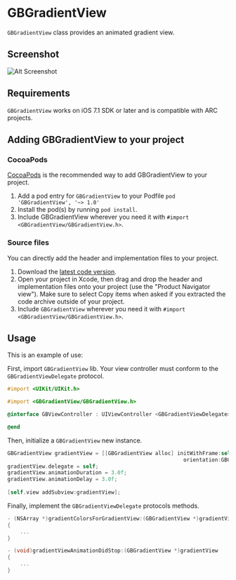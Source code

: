 GBGradientView
==============

`GBGradientView` class provides an animated gradient view.

## Screenshot

![Alt Screenshot](https://dl.dropboxusercontent.com/u/5359105/GBGradientView/GBGradientView.gif)

## Requirements

`GBGradientView` works on iOS 7.1 SDK or later and is compatible with ARC projects.

## Adding GBGradientView to your project

### CocoaPods

[CocoaPods](http://cocoapods.org) is the recommended way to add GBGradientView to your project.

1. Add a pod entry for `GBGradientView` to your Podfile `pod 'GBGradientView', '~> 1.0'`
2. Install the pod(s) by running `pod install`.
3. Include GBGradientView wherever you need it with `#import <GBGradientView/GBGradientView.h>`.

### Source files

You can directly add the header and implementation files to your project.

1. Download the [latest code version](https://github.com/gblancogarcia/GBGradientView/archive/master.zip). 
2. Open your project in Xcode, then drag and drop the header and implementation files onto your project (use the "Product Navigator view"). Make sure to select Copy items when asked if you extracted the code archive outside of your project. 
3. Include `GBGradientView` wherever you need it with `#import <GBGradientView/GBGradientView.h>`.

## Usage

This is an example of use:

First, import `GBGradientView` lib. Your view controller must conform to the `GBGradientViewDelegate` protocol.


```objective-c
#import <UIKit/UIKit.h>

#import <GBGradientView/GBGradientView.h>

@interface GBViewController : UIViewController <GBGradientViewDelegate>

@end
```

Then, initialize a `GBGradientView` new instance.

```objective-c
GBGradientView gradientView = [[GBGradientView alloc] initWithFrame:self.view.bounds
                                                        orientation:GBGradientViewOrientationVertical];
gradientView.delegate = self;
gradientView.animationDuration = 3.0f;
gradientView.animationDelay = 3.0f;
        
[self.view addSubview:gradientView];
```

Finally, implement the `GBGradientViewDelegate` protocols methods.

```objective-c
- (NSArray *)gradientColorsForGradientView:(GBGradientView *)gradientView
{
    ...
}

- (void)gradientViewAnimationDidStop:(GBGradientView *)gradientView
{
    ...
}

```
